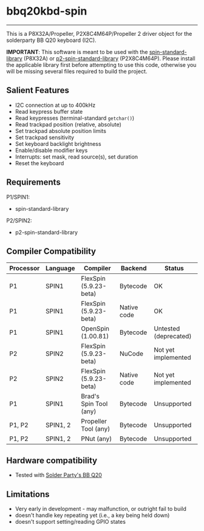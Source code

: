 # bbq20kbd-spin 
---------------

This is a P8X32A/Propeller, P2X8C4M64P/Propeller 2 driver object for the solderparty BB Q20 keyboard (I2C).

**IMPORTANT**: This software is meant to be used with the [spin-standard-library](https://github.com/avsa242/spin-standard-library) (P8X32A) or [p2-spin-standard-library](https://github.com/avsa242/p2-spin-standard-library) (P2X8C4M64P). Please install the applicable library first before attempting to use this code, otherwise you will be missing several files required to build the project.

## Salient Features

* I2C connection at up to 400kHz
* Read keypress buffer state
* Read keypresses (terminal-standard `getchar()`)
* Read trackpad position (relative, absolute)
* Set trackpad absolute position limits
* Set trackpad sensitivity
* Set keyboard backlight brightness
* Enable/disable modifier keys
* Interrupts: set mask, read source(s), set duration
* Reset the keyboard

## Requirements

P1/SPIN1:
* spin-standard-library

P2/SPIN2:
* p2-spin-standard-library

## Compiler Compatibility

| Processor | Language | Compiler               | Backend     | Status                |
|-----------|----------|------------------------|-------------|-----------------------|
| P1	    | SPIN1    | FlexSpin (5.9.23-beta)	| Bytecode    | OK                    |
| P1	    | SPIN1    | FlexSpin (5.9.23-beta) | Native code | OK                    |
| P1        | SPIN1    | OpenSpin (1.00.81)     | Bytecode    | Untested (deprecated) |
| P2	    | SPIN2    | FlexSpin (5.9.23-beta) | NuCode      | Not yet implemented   |
| P2        | SPIN2    | FlexSpin (5.9.23-beta) | Native code | Not yet implemented   |
| P1        | SPIN1    | Brad's Spin Tool (any) | Bytecode    | Unsupported           |
| P1, P2    | SPIN1, 2 | Propeller Tool (any)   | Bytecode    | Unsupported           |
| P1, P2    | SPIN1, 2 | PNut (any)             | Bytecode    | Unsupported           |

## Hardware compatibility

* Tested with [Solder Party's BB Q20](https://www.solder.party/docs/bbq20kbd/)

## Limitations

* Very early in development - may malfunction, or outright fail to build
* doesn't handle key repeating yet (i.e., a key being held down)
* doesn't support setting/reading GPIO states

